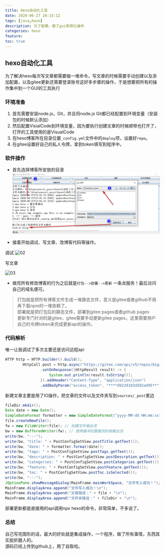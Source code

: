 ```yaml
---
title: Hexo自动化工具
date: 2020-06-27 20:15:12
tags: [java,hexo]
description: 为了偷懒，做了gui来简化操作
categories: hexo
feature: 
toc: true
---
```



## hexo自动化工具

为了解决hexo每次写文章都需要输一堆命令，写文章的时候需要手动创建以及添加配置，以及gitee更新还需要登录账号这好多步骤的操作，于是想要把所有的操作集中到一个GUI的工具执行

<!-- more -->

### 环境准备

1. 首先需要安装node.js，Git，并且将node.js Git都已经配置到环境变量（安装包的时候默认添加）
2. 然后配置VisialCode到环境变量，因为要执行创建文章的时候顺带也打开了，打开的工具使用的是VisualCode
3. 在hexo博客所在目录位置`_config.yml`文件中的`deploy`项，设置好`repo`。
4. 在gitee设置好自己的私人令牌，拿到token填写到程序中。

### 软件操作

* 首先选择博客所安放的目录
![01](img/01.png)

* 接着开始调试、写文章、改博客代码等操作。

调试
![02](img/02.gif)

写文章

![03](img/03.gif)

* 做完所有修改博客的行为之后就是`打包-->部署-->更新` 一条龙服务！最后访问自己的域名便可。

> 打包就是把所有博客文件生成一堆静态文件，意义是gitee或者github不用再下载npm的一堆依赖了。  
> 部署就是把打包后的静态文件，部署到gitee pages或者github pages  
> 更新专门针对的是gitee，gitee需要手动更新gitee pages，这里需要用户自己的令牌token来完成更新api的操作。

### 代码解析

唯一让我调试了多次主要还是访问远程api

```java
HTTP http = HTTP.builder().build();
        HttpCall post = http.async("https://gitee.com/api/v5/repos/bigzcoder/bigzcoder/pages/builds")
                .setOnResponse((HttpResult result) -> {
                    System.out.println(result.toString());
                }).addHeader("Content-Type", "application/json")
                .addBodyParam("access_token", "****d9229103dd92ad95**").post();
```

新建文章主要是用了IO操作，把文章的文件以及文件夹写到`sources/_post`里边

```java
fileDir.mkdir();
Date date = new Date();
SimpleDateFormat formatter = new SimpleDateFormat("yyyy-MM-dd HH:mm:ss");
file.createNewFile();
fw = new FileWriter(file); // 创建文件输出流
bw = new BufferedWriter(fw); // 使用缓冲区数据流封装输出流
write(bw, "---");
write(bw, "title: " + PostConfigSetView.postTitle.getText());
write(bw, "date: " + formatter.format(date));
write(bw, "tags: " + PostConfigSetView.postTags.getText());
write(bw, "description: " + PostConfigSetView.postDescrption.getText());
write(bw, "categories: " + PostConfigSetView.postCategories.getText());
write(bw, "feature: " + PostConfigSetView.postFeature.getText());
write(bw, "toc: " + PostConfigSetView.postToc.isSelected());
write(bw, "---");
JOptionPane.showMessageDialog(MainFrame.mainWorkSpace, "文件写入成功！");
MainFrame.displayArea.append("文件写入成功！\n");
MainFrame.displayArea.append("文章路径：" + file + "\n");
MainFrame.displayArea.append("文件夹路径：" + fileDir + "\n");
```

部署更新都是直接用的api调用npx hexo的命令，非常简单，不多说了。

### 总结

自己写完图形的话，最大的好处就是集成操作，一个程序，做了所有事情，东西其实挺折磨人的。  
源码已经上传到github上，用了自取哈。